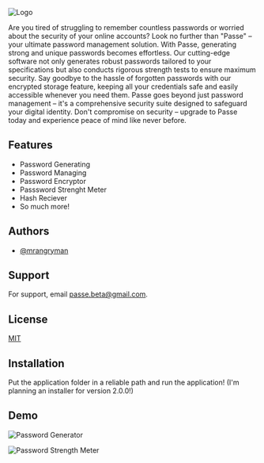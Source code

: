 ![Logo](https://i.ibb.co/cNH8yM1/logo.png)

Are you tired of struggling to remember countless passwords or worried about the security of your online accounts? Look no further than "Passe" – your ultimate password management solution. With Passe, generating strong and unique passwords becomes effortless. Our cutting-edge software not only generates robust passwords tailored to your specifications but also conducts rigorous strength tests to ensure maximum security. Say goodbye to the hassle of forgotten passwords with our encrypted storage feature, keeping all your credentials safe and easily accessible whenever you need them. Passe goes beyond just password management – it's a comprehensive security suite designed to safeguard your digital identity. Don't compromise on security – upgrade to Passe today and experience peace of mind like never before.

## Features

- Password Generating
- Password Managing
- Password Encryptor
- Passsword Strenght Meter
- Hash Reciever
- So much more!


## Authors

- [@mrangryman](https://github.com/NotYourSamuel)


## Support

For support, email passe.beta@gmail.com.


## License

[MIT](https://choosealicense.com/licenses/mit/)


## Installation

Put the application folder in a reliable path and run the application! 
(I'm planning an installer for version 2.0.0!)


## Demo

![Password Generator](https://i.ibb.co/CKJD6Px/Screenshot-2024-06-13-162519.png)

![Password Strength Meter](https://i.ibb.co/vJ6ww6s/Screenshot-2024-06-13-162719-2.png)

